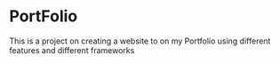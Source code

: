 # PortFolio
This is a project on creating a website to on my Portfolio using different features and different frameworks
